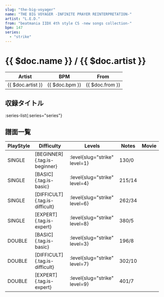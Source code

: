 ```yaml
---
slug: "the-big-voyager"
name: "THE BIG VOYAGER -INFINITE PRAYER REINTERPRETATION-"
artist: "L.E.D."
from: "beatmania IIDX 4th style CS -new songs collection-"
bpm: 147
series:
  - "strike"
---
```


# {{ $doc.name }} / {{ $doc.artist }}

|Artist|BPM|From|
|------|---|----|
|{{ $doc.artist }}|{{ $doc.bpm }}|{{ $doc.from }}|

## 収録タイトル

:series-list{:series="series"}

## 譜面一覧

|PlayStyle|Difficulty|Levels|Notes|Movie|
|---------|----------|------|-----|-----|
|SINGLE|[BEGINNER]{.tag.is-beginner}|:level{slug="strike" level=1}|130/0||
|SINGLE|[BASIC]{.tag.is-basic}|:level{slug="strike" level=4}|215/14||
|SINGLE|[DIFFICULT]{.tag.is-difficult}|:level{slug="strike" level=6}|262/34||
|SINGLE|[EXPERT]{.tag.is-expert}|:level{slug="strike" level=8}|380/5||
|DOUBLE|[BASIC]{.tag.is-basic}|:level{slug="strike" level=3}|196/8||
|DOUBLE|[DIFFICULT]{.tag.is-difficult}|:level{slug="strike" level=7}|302/10||
|DOUBLE|[EXPERT]{.tag.is-expert}|:level{slug="strike" level=9}|401/7||
